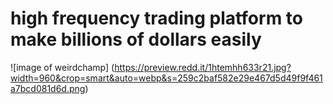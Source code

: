 # high frequency trading platform to make billions of dollars easily
![image of weirdchamp]
(https://preview.redd.it/1htemhh633r21.jpg?width=960&crop=smart&auto=webp&s=259c2baf582e29e467d5d49f9f461a7bcd081d6d.png)
